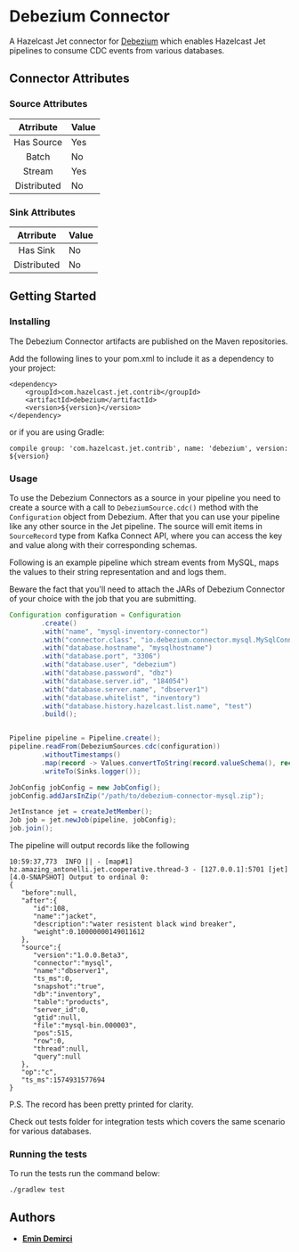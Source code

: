 # Debezium Connector

A Hazelcast Jet connector for [Debezium](https://debezium.io/) which enables Hazelcast Jet pipelines to consume CDC events from various databases.

## Connector Attributes

### Source Attributes
|  Atrribute  | Value |
|:-----------:|-------|
| Has Source  |  Yes  |
| Batch       |  No   |
| Stream      |  Yes  |
| Distributed |  No   |

### Sink Attributes
|  Atrribute  | Value |
|:-----------:|-------|
| Has Sink    |  No   |
| Distributed |  No   |

## Getting Started

### Installing

The Debezium Connector artifacts are published on the Maven repositories. 

Add the following lines to your pom.xml to include it as a dependency to your project:

```
<dependency>
    <groupId>com.hazelcast.jet.contrib</groupId>
    <artifactId>debezium</artifactId>
    <version>${version}</version>
</dependency>
```

or if you are using Gradle: 
```
compile group: 'com.hazelcast.jet.contrib', name: 'debezium', version: ${version}
```

### Usage

To use the Debezium Connectors as a source in your pipeline you need to create a 
source with a call to `DebeziumSource.cdc()` method with the `Configuration` object
from Debezium. After that you can use your pipeline like any other source in the
Jet pipeline. The source will emit items in `SourceRecord` type from Kafka 
Connect API, where you can access the key and value along with their corresponding
schemas.

Following is an example pipeline which stream events from MySQL, maps the values to
their string representation and and logs them.

Beware the fact that you'll need to attach the JARs of Debezium Connector of your 
choice with the job that you are submitting.

```java
Configuration configuration = Configuration
        .create()
        .with("name", "mysql-inventory-connector")
        .with("connector.class", "io.debezium.connector.mysql.MySqlConnector")
        .with("database.hostname", "mysqlhostname")
        .with("database.port", "3306")
        .with("database.user", "debezium")
        .with("database.password", "dbz")
        .with("database.server.id", "184054")
        .with("database.server.name", "dbserver1")
        .with("database.whitelist", "inventory")
        .with("database.history.hazelcast.list.name", "test")
        .build();


Pipeline pipeline = Pipeline.create();
pipeline.readFrom(DebeziumSources.cdc(configuration))
        .withoutTimestamps()
        .map(record -> Values.convertToString(record.valueSchema(), record.value()))
        .writeTo(Sinks.logger());

JobConfig jobConfig = new JobConfig();
jobConfig.addJarsInZip("/path/to/debezium-connector-mysql.zip");

JetInstance jet = createJetMember();
Job job = jet.newJob(pipeline, jobConfig);
job.join();
```

The pipeline will output records like the following

```
10:59:37,773  INFO || - [map#1] hz.amazing_antonelli.jet.cooperative.thread-3 - [127.0.0.1]:5701 [jet] [4.0-SNAPSHOT] Output to ordinal 0: 
{
   "before":null,
   "after":{
      "id":108,
      "name":"jacket",
      "description":"water resistent black wind breaker",
      "weight":0.10000000149011612
   },
   "source":{
      "version":"1.0.0.Beta3",
      "connector":"mysql",
      "name":"dbserver1",
      "ts_ms":0,
      "snapshot":"true",
      "db":"inventory",
      "table":"products",
      "server_id":0,
      "gtid":null,
      "file":"mysql-bin.000003",
      "pos":515,
      "row":0,
      "thread":null,
      "query":null
   },
   "op":"c",
   "ts_ms":1574931577694
}
```
P.S. The record has been pretty printed for clarity.

Check out tests folder for integration tests which covers the same scenario for various databases.


### Running the tests

To run the tests run the command below: 

```
./gradlew test
```

## Authors

* **[Emin Demirci](https://github.com/eminn)**

